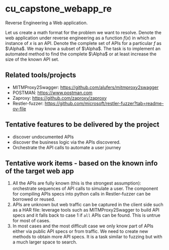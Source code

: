 # cu_capstone_webapp_re
Reverse Engineering a Web application. 

Let us create a math format for the problem we want to resolve. Denote the web application under reverse engineering as a function $f(x)$ in which an instance of $x$ is an API. Denote the complete set of APIs for a particular $f$ as $\Alpha$. We may know a subset of $\Alpha$. The task is to implement an automated method to  find the complete $\Alpha$ or at least increase the size of the known API set. 

## Related tools/projects
- MITMProxy2Swagger: https://github.com/alufers/mitmproxy2swagger 
- POSTMAN: https://www.postman.com
- Zaproxy: https://github.com/zaproxy/zaproxy
- Restler-fuzzer: https://github.com/microsoft/restler-fuzzer?tab=readme-ov-file

## Tentative features to be delivered by the project
- discover undocumented APIs
- discover the business logic via the APIs discovered.
- Orchestrate the API calls to automate a user journey

## Tentative work items - based on the known info of the target web app
1. All the APIs are fully known (this is the strongest assumption): orchestrate sequences of API calls to simulate a user. The component for compiling APIs specs into python calls in Restler-fuzzer can be borrowed or reused.
2. APIs are unknown but web traffic can be captured in the client side such as a HAR file: leverage tools such as MITMProxy2Swagger to build API specs and it falls back to case 1 if ```all``` APIs can be found. This is untrue for most of cases.
3. In most cases and the most difficult case we only know part of APIs either via public API specs or from traffic. We need to create new methods to obtain more API specs. It is a task similar to fuzzing but with a much larger space to search. 
